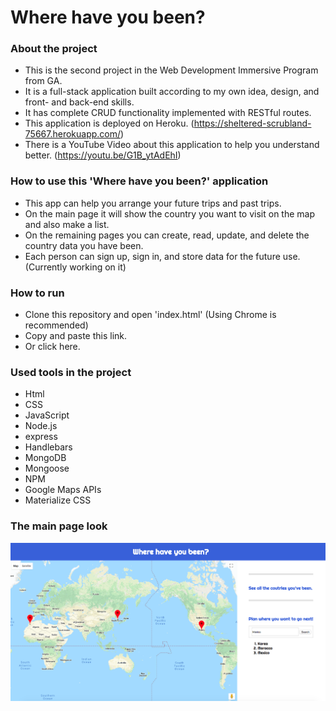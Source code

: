 # Where have you been?


### About the project

- This is the second project in the Web Development Immersive Program from GA.
- It is a full-stack application built according to my own idea, design, and front- and back-end skills.
- It has complete CRUD functionality implemented with RESTful routes.
- This application is deployed on Heroku.
  (https://sheltered-scrubland-75667.herokuapp.com/)
- There is a YouTube Video about this application to help you understand better.
  (https://youtu.be/G1B_ytAdEhI)


### How to use this 'Where have you been?' application

- This app can help you arrange your future trips and past trips.
- On the main page it will show the country you want to visit on the map and also make a list.
- On the remaining pages you can create, read, update, and delete the country data you have been.
- Each person can sign up, sign in, and store data for the future use. (Currently working on it)


### How to run

- Clone this repository and open 'index.html' (Using Chrome is recommended)
- Copy and paste this link.
- Or click here.


### Used tools in the project

 - Html
 - CSS
 - JavaScript
 - Node.js
 - express
 - Handlebars
 - MongoDB
 - Mongoose
 - NPM
 - Google Maps APIs
 - Materialize CSS


 ### The main page look

 ![main](main.png)
